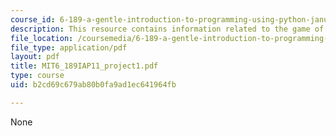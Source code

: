 ```yaml
---
course_id: 6-189-a-gentle-introduction-to-programming-using-python-january-iap-2011
description: This resource contains information related to the game of hangman.
file_location: /coursemedia/6-189-a-gentle-introduction-to-programming-using-python-january-iap-2011/b2cd69c679ab80b0fa9ad1ec641964fb_MIT6_189IAP11_project1.pdf
file_type: application/pdf
layout: pdf
title: MIT6_189IAP11_project1.pdf
type: course
uid: b2cd69c679ab80b0fa9ad1ec641964fb

---
```

None